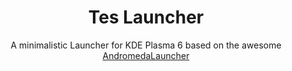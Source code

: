 <div align="center">

# Tes Launcher

A minimalistic Launcher for KDE Plasma 6 based on the awesome [AndromedaLauncher](https://github.com/EliverLara/AndromedaLauncher)


</div>

